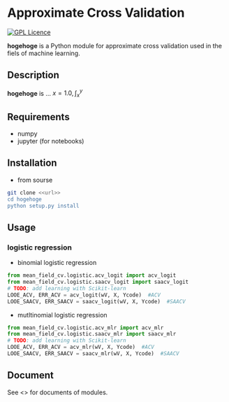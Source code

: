 # Approximate Cross Validation
[![GPL Licence](https://badges.frapsoft.com/os/gpl/gpl.svg?v=103)](https://opensource.org/licenses/GPL-2.0/)


**hogehoge** is a Python module for approximate cross validation used in the fiels of machine learning. 

## Description

**hogehoge** is ...
$x = 1.0, \int_x^y$ 


## Requirements
* numpy
* jupyter (for notebooks)

## Installation
* from sourse
```bash
git clone <<url>>
cd hogehoge
python setup.py install
```

## Usage
### logistic regression
* binomial logistic regression
```python
from mean_field_cv.logistic.acv_logit import acv_logit
from mean_field_cv.logistic.saacv_logit import saacv_logit
# TODO: add learning with Scikit-learn
LOOE_ACV, ERR_ACV = acv_logit(wV, X, Ycode)  #ACV
LOOE_SAACV, ERR_SAACV = saacv_logit(wV, X, Ycode)  #SAACV
```

* mutltinomial logistic regression
```python
from mean_field_cv.logistic.acv_mlr import acv_mlr
from mean_field_cv.logistic.saacv_mlr import saacv_mlr
# TODO: add learning with Scikit-learn
LOOE_ACV, ERR_ACV = acv_mlr(wV, X, Ycode)  #ACV
LOOE_SAACV, ERR_SAACV = saacv_mlr(wV, X, Ycode)  #SAACV
```

## Document
See <<url>> for documents of modules.
